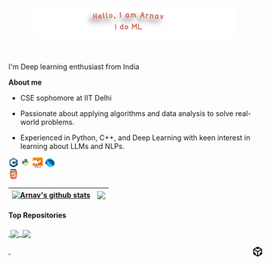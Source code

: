 <p align="center"><a href="https://deadsmash07.github.io"><img width="80%" alt="Hello, I'm Anurag. I do open source!" src="./assets/gh-readme-header.png" /></a></p>

<br />

I'm Deep learning enthusiast from India 

**About me**

- CSE sophomore at IIT Delhi

- Passionate about applying algorithms and data analysis to solve real-world problems.

- Experienced in Python, C++, and Deep Learning with keen interest in learning about LLMs and NLPs.

<code><img height="20" alt="C++" src="https://raw.githubusercontent.com/github/explore/80688e429a7d4ef2fca1e82350fe8e3517d3494d/topics/cpp/cpp.png"></code>
<code><img height="20" alt="Python" src="https://raw.githubusercontent.com/github/explore/80688e429a7d4ef2fca1e82350fe8e3517d3494d/topics/python/python.png"></code>
<code><img height="20" alt="OCaml" src="https://raw.githubusercontent.com/github/explore/80688e429a7d4ef2fca1e82350fe8e3517d3494d/topics/ocaml/ocaml.png"></code>
<code><img height="20" alt="Dart" src="https://raw.githubusercontent.com/github/explore/80688e429a7d4ef2fca1e82350fe8e3517d3494d/topics/dart/dart.png"> </code>
<code><img height="20" alt="HTML" src="https://raw.githubusercontent.com/github/explore/80688e429a7d4ef2fca1e82350fe8e3517d3494d/topics/html/html.png"></code>
 


| <a href="https://github.com/deadsmash07/github-readme-stats"><img align="center" src="https://github-readme-stats.vercel.app/api?username=deadsmash07&show_icons=true&include_all_commits=true&theme=buefy&hide_border=true" alt="Arnav's github stats" /></a> | <a href="https://github.com/deadsmash07/github-readme-stats"><img align="center" src="https://github-readme-stats.vercel.app/api/top-langs/?username=deadsmash07&layout=compact&theme=buefy&hide_border=true" /></a> |
| ------------- | ------------- |



#### Top Repositories

<a href="https://github.com/deadsmash07/Advance-Analytic-Tool">
 <img align="center" src= "https://github-readme-stats.vercel.app/api/pin/?username=deadsmash07&repo=Advance-Analytic-Tool&theme=buefy" />
</a>
<a href="https://github.com/deadsmash07/Document-Search-and-Retrieval-Tool">
 <img align="center" src="https://github-readme-stats.vercel.app/api/pin/?username=deadsmash07&repo=Document-Search-and-Retrieval-Tool&theme=buefy" />
</a>



<br />
<br />

<a href="https://codesandbox.io/u/deadsmash07">
 <img align="right" alt="Arnav Raj| CodeSandbox" width="20px" src="https://raw.githubusercontent.com/deadsmash07/deadsmash07/master/assets/codesandbox.svg" />
</a>

